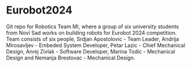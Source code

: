 # Eurobot2024
Git repo for Robotics Team MI, where a group of six university students from Novi Sad works on building robots for Eurobot 2024 competition.
Team consists of six people, Srdjan Apostolovic - Team Leader, Andrija Mirosavljev - Embeded System Developer, Petar Lazic - Chief Mechanical Design, Anrej Zivlak - Software Developer, Marina Todic - Mechanical Design and Nemanja Brestovac - Mechanical Design.
